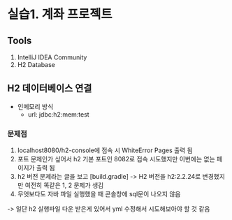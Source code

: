 # 실습1. 계좌 프로젝트

<h2> Tools </h2>

1. IntelliJ IDEA Community
2. H2 Database

## H2 데이터베이스 연결

- 인메모리 방식
  - url: jdbc:h2:mem:test

### 문제점
1. localhost8080/h2-console에 접속 시 WhiteError Pages 출력 됨
2. 포트 문제인가 싶어서 h2 기본 포트인 8082로 접속 시도했지만 이번에는 없는 페이지가 출력 됨
3. h2 버전 문제라는 글을 보고 [build.gradle] -> H2 버전을 h2:2.2.24로 변경했지만 여전히 똑같은 1, 2 문제가 생김
4. 무엇보다도 자바 파일 실행했을 때 콘솔창에 sql문이 나오지 않음

  -> 일단 h2 실행파일 다운 받은게 있어서 yml 수정해서 시도해보아야 할 것 같음


